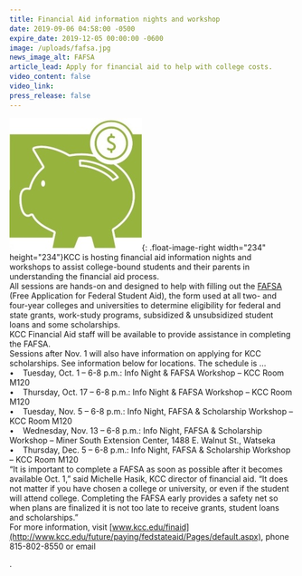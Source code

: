 ```yaml
---
title: Financial Aid information nights and workshop
date: 2019-09-06 04:58:00 -0500
expire_date: 2019-12-05 00:00:00 -0600
image: /uploads/fafsa.jpg
news_image_alt: FAFSA
article_lead: Apply for financial aid to help with college costs.
video_content: false
video_link:
press_release: false
---
```


![](/uploads/piggy-bank---copy.jpg){: .float-image-right width="234" height="234"}KCC is hosting financial aid information nights and workshops to assist college-bound students and their parents in understanding the financial aid process.<br>All sessions are hands-on and designed to help with filling out the [FAFSA](https://studentaid.ed.gov/sa/fafsa) (Free Application for Federal Student Aid), the form used at all two- and four-year colleges and universities to determine eligibility for federal and state grants, work-study programs, subsidized & unsubsidized student loans and some scholarships.&nbsp;<br>KCC Financial Aid staff will be available to provide assistance in completing the FAFSA.<br>Sessions after Nov. 1 will also have information on applying for KCC scholarships. See information below for locations. The schedule is …&nbsp;<br>• &nbsp; &nbsp;Tuesday, Oct. 1 – 6-8 p.m.: Info Night & FAFSA Workshop – KCC Room M120<br>• &nbsp; &nbsp;Thursday, Oct. 17 – 6-8 p.m.: Info Night & FAFSA Workshop – KCC Room M120<br>• &nbsp; &nbsp;Tuesday, Nov. 5 – 6-8 p.m.: Info Night, FAFSA & Scholarship Workshop – KCC Room M120<br>• &nbsp; &nbsp;Wednesday, Nov. 13 – 6-8 p.m.: Info Night, FAFSA & Scholarship Workshop – Miner South Extension Center, 1488 E. Walnut St., Watseka<br>• &nbsp; &nbsp;Thursday, Dec. 5 – 6-8 p.m.: Info Night, FAFSA & Scholarship Workshop – KCC Room M120<br>“It is important to complete a FAFSA as soon as possible after it becomes available Oct. 1,” said Michelle Hasik, KCC director of financial aid. “It does not matter if you have chosen a college or university, or even if the student will attend college. Completing the FAFSA early provides a safety net so when plans are finalized it is not too late to receive grants, student loans and scholarships.”<br>For more information, visit [www.kcc.edu/finaid](http://www.kcc.edu/future/paying/fedstateaid/Pages/default.aspx), phone 815-802-8550 or email

.<br>&nbsp;